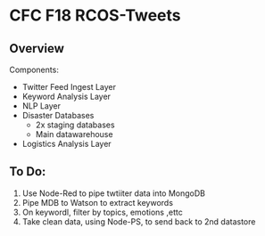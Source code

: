 # CFC F18 RCOS-Tweets 

Overview 
---

Components:

- Twitter Feed Ingest Layer
- Keyword Analysis Layer
- NLP Layer 
- Disaster Databases
  - 2x staging databases
  - Main datawarehouse
- Logistics Analysis Layer


To Do:
---

1. Use Node-Red to pipe twtiiter data into MongoDB
2. Pipe MDB to Watson to extract keywords
3. On keywordl, filter by topics, emotions ,ettc
4. Take clean data, using Node-PS, to send back to 2nd datastore
